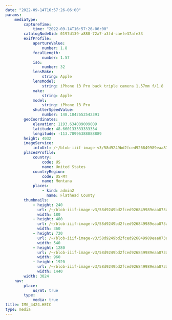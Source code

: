 ```yaml
---
date: "2022-09-14T16:57:26-06:00"
params:
    mediaType:
        captureTime:
            time: "2022-09-14T16:57:26-06:00"
        catalogNodeUid: 0197d139-a888-72a7-a3fd-caefe37afe33
        exifProfile:
            apertureValue:
                number: 1.8
            focalLength:
                number: 1.57
            iso:
                number: 32
            lensMake:
                string: Apple
            lensModel:
                string: iPhone 13 Pro back triple camera 1.57mm f/1.8
            make:
                string: Apple
            model:
                string: iPhone 13 Pro
            shutterSpeedValue:
                number: 148.1042652542391
        geoCoordinates:
            elevation: 1193.634009009009
            latitude: 48.660133333333334
            longitude: -113.78996388888889
        height: 4032
        imageService:
            infoUrl: /~/blob-iiif-image-v3/58d9249bd2fced926849989eaa873a90c5b2bbf9acf04c0fe459560ae5ad6ad8/info.json
        placesProfile:
            country:
                code: US
                name: United States
            countryRegion:
                code: US-MT
                name: Montana
            places:
                - kind: admin2
                  name: Flathead County
        thumbnails:
            - height: 240
              url: /~/blob-iiif-image-v3/58d9249bd2fced926849989eaa873a90c5b2bbf9acf04c0fe459560ae5ad6ad8/full/180%2C240/0/default.jpg
              width: 180
            - height: 480
              url: /~/blob-iiif-image-v3/58d9249bd2fced926849989eaa873a90c5b2bbf9acf04c0fe459560ae5ad6ad8/full/360%2C480/0/default.jpg
              width: 360
            - height: 720
              url: /~/blob-iiif-image-v3/58d9249bd2fced926849989eaa873a90c5b2bbf9acf04c0fe459560ae5ad6ad8/full/540%2C720/0/default.jpg
              width: 540
            - height: 1280
              url: /~/blob-iiif-image-v3/58d9249bd2fced926849989eaa873a90c5b2bbf9acf04c0fe459560ae5ad6ad8/full/960%2C1280/0/default.jpg
              width: 960
            - height: 1920
              url: /~/blob-iiif-image-v3/58d9249bd2fced926849989eaa873a90c5b2bbf9acf04c0fe459560ae5ad6ad8/full/1440%2C1920/0/default.jpg
              width: 1440
        width: 3024
    nav:
        place:
            us/mt: true
        type:
            media: true
title: IMG_4424.HEIC
type: media
---
```

